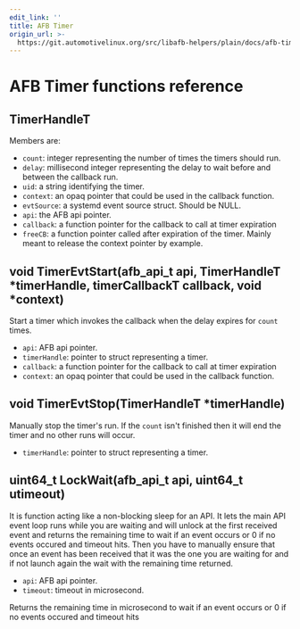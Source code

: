 ```yaml
---
edit_link: ''
title: AFB Timer
origin_url: >-
  https://git.automotivelinux.org/src/libafb-helpers/plain/docs/afb-timer.md?h=master
---
```


<!-- WARNING: This file is generated by fetch_docs.js using /home/boron/Documents/AGL/docs-webtemplate/site/_data/tocs/devguides/master/afb-helpers-function-references-afb-helpers-book.yml -->

# AFB Timer functions reference

## TimerHandleT

Members are:

* `count`: integer representing the number of times the timers should run.
* `delay`: millisecond integer representing the delay to wait before and between
 the callback run.
* `uid`: a string identifying the timer.
* `context`: an opaq pointer that could be used in the callback function.
* `evtSource`: a systemd event source struct. Should be NULL.
* `api`: the AFB api pointer.
* `callback`: a function pointer for the callback to call at timer expiration
* `freeCB`: a function pointer called after expiration of the timer. Mainly meant
 to release the context pointer by example.

## void TimerEvtStart(afb_api_t api, TimerHandleT *timerHandle, timerCallbackT callback, void *context)

Start a timer which invokes the callback when the delay expires for `count`
times.

* `api`: AFB api pointer.
* `timerHandle`: pointer to struct representing a timer.
* `callback`: a function pointer for the callback to call at timer expiration
* `context`: an opaq pointer that could be used in the callback function.

## void TimerEvtStop(TimerHandleT *timerHandle)

Manually stop the timer's run. If the `count` isn't finished then it will end
the timer and no other runs will occur.

* `timerHandle`: pointer to struct representing a timer.

## uint64_t LockWait(afb_api_t api, uint64_t utimeout)

It is function acting like a non-blocking sleep for an API. It lets the main API
event loop runs while you are waiting and will unlock at the first received
event and returns the remaining time to wait if an event occurs or 0 if no events
occured and timeout hits. Then you have to manually ensure that once an event
has been received that it was the one you are waiting for and if not launch again
the wait with the remaining time returned.

* `api`: AFB api pointer.
* `timeout`: timeout in microsecond.

Returns the remaining time in microsecond to wait if an event occurs or 0 if no
events occured and timeout hits
